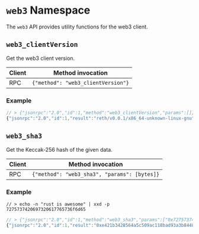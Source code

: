 # `web3` Namespace

The `web3` API provides utility functions for the web3 client.

## `web3_clientVersion`

Get the web3 client version.


| Client | Method invocation                  |
|--------|------------------------------------|
| RPC    | `{"method": "web3_clientVersion"}` |

### Example

```js
// > {"jsonrpc":"2.0","id":1,"method":"web3_clientVersion","params":[]}
{"jsonrpc":"2.0","id":1,"result":"reth/v0.0.1/x86_64-unknown-linux-gnu"}
```

## `web3_sha3`

Get the Keccak-256 hash of the given data.

| Client | Method invocation                            |
|--------|----------------------------------------------|
| RPC    | `{"method": "web3_sha3", "params": [bytes]}` |

### Example

```text
// > echo -n "rust is awesome" | xxd -p
7275737420697320617765736f6d65
```

```js
// > {"jsonrpc":"2.0","id":1,"method":"web3_sha3","params":["0x7275737420697320617765736f6d65"]}
{"jsonrpc":"2.0","id":1,"result":"0xe421b3428564a5c509ac118bad93a3b84485ec3f927e214b0c4c23076d4bc4e0"}
```